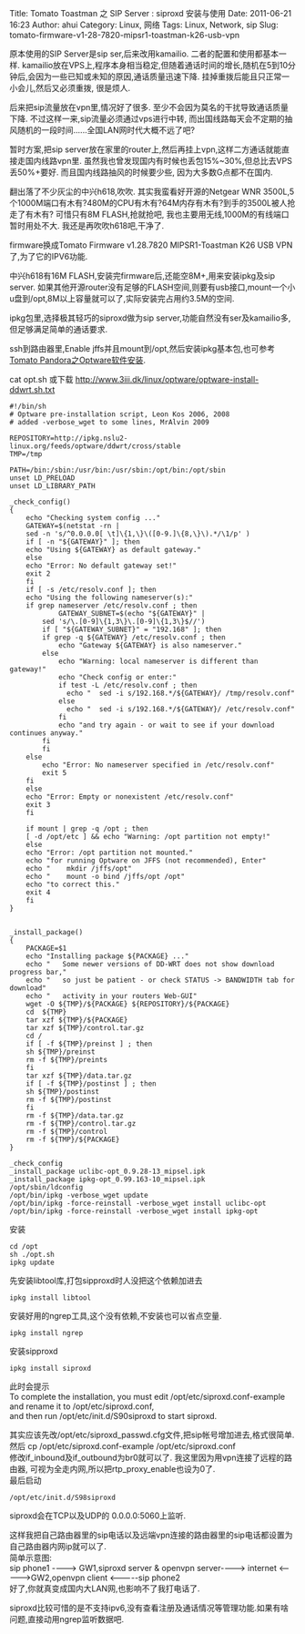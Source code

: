 Title: Tomato Toastman 之 SIP Server : siproxd 安装与使用
Date: 2011-06-21 16:23
Author: ahui
Category: Linux, 网络
Tags: Linux, Network, sip
Slug: tomato-firmware-v1-28-7820-mipsr1-toastman-k26-usb-vpn

原本使用的SIP Server是sip ser,后来改用kamailio.
二者的配置和使用都基本一样.
kamailio放在VPS上,程序本身相当稳定,但随着通话时间的增长,随机在5到10分钟后,会因为一些已知或未知的原因,通话质量迅速下降.
挂掉重拨后能且只正常一小会儿,然后又必须重拨, 很是烦人.

后来把sip流量放在vpn里,情况好了很多.
至少不会因为莫名的干扰导致通话质量下降.
不过这样一来,sip流量必须通过vps进行中转,
而出国线路每天会不定期的抽风随机的一段时间......全国LAN网时代大概不远了吧?

暂时方案,把sip
server放在家里的router上,然后再挂上vpn,这样二方通话就能直接走国内线路vpn里.
虽然我也曾发现国内有时候也丢包15%\~30%,但总比去VPS丢50%+要好.
而且国内线路抽风的时候要少些, 因为大多数G点都不在国内.

翻出落了不少灰尘的中兴h618,吹吹. 其实我蛮看好开源的Netgear WNR
3500L,5个1000M端口有木有?480M的CPU有木有?64M内存有木有?到手的3500L被人抢走了有木有?
可惜只有8M FLASH,抢就抢吧, 我也主要用无线,1000M的有线端口暂时用处不大.
我还是再吹吹h618吧,干净了.

firmware换成Tomato Firmware v1.28.7820 MIPSR1-Toastman K26 USB
VPN了,为了它的IPV6功能.

中兴h618有16M FLASH,安装完firmware后,还能空8M+,用来安装ipkg及sip server.
如果其他开源router没有足够的FLASH空间,则要有usb接口,mount一个小u盘到/opt,8M以上容量就可以了,实际安装完占用约3.5M的空间.

ipkg包里,选择极其轻巧的siproxd做为sip
server,功能自然没有ser及kamailio多,但足够满足简单的通话要求.

ssh到路由器里,Enable
jffs并且mount到/opt,然后安装ipkg基本包,也可参考[Tomato
Pandora之Optware软件安装][].

cat opt.sh 或下载
http://www.3iii.dk/linux/optware/optware-install-ddwrt.sh.txt  
<!--more-->

~~~~ {.brush: .bash}
#!/bin/sh
# Optware pre-installation script, Leon Kos 2006, 2008
# added -verbose_wget to some lines, MrAlvin 2009

REPOSITORY=http://ipkg.nslu2-linux.org/feeds/optware/ddwrt/cross/stable
TMP=/tmp

PATH=/bin:/sbin:/usr/bin:/usr/sbin:/opt/bin:/opt/sbin
unset LD_PRELOAD
unset LD_LIBRARY_PATH

_check_config()
{
    echo "Checking system config ..."
    GATEWAY=$(netstat -rn |
    sed -n 's/^0.0.0.0[ \t]\{1,\}\([0-9.]\{8,\}\).*/\1/p' )
    if [ -n "${GATEWAY}" ]; then
    echo "Using ${GATEWAY} as default gateway."
    else
    echo "Error: No default gateway set!"
    exit 2
    fi
    if [ -s /etc/resolv.conf ]; then
    echo "Using the following nameserver(s):"
    if grep nameserver /etc/resolv.conf ; then
            GATEWAY_SUBNET=$(echo "${GATEWAY}" |
        sed 's/\.[0-9]\{1,3\}\.[0-9]\{1,3\}$//')
        if [ "${GATEWAY_SUBNET}" = "192.168" ]; then
        if grep -q ${GATEWAY} /etc/resolv.conf ; then
            echo "Gateway ${GATEWAY} is also nameserver."
        else
            echo "Warning: local nameserver is different than gateway!"
            echo "Check config or enter:"
            if test -L /etc/resolv.conf ; then 
              echo "  sed -i s/192.168.*/${GATEWAY}/ /tmp/resolv.conf"
            else
              echo "  sed -i s/192.168.*/${GATEWAY}/ /etc/resolv.conf"
            fi
            echo "and try again - or wait to see if your download continues anyway."
        fi
        fi
    else
        echo "Error: No nameserver specified in /etc/resolv.conf"
        exit 5
    fi
    else
    echo "Error: Empty or nonexistent /etc/resolv.conf"
    exit 3
    fi

    if mount | grep -q /opt ; then
    [ -d /opt/etc ] && echo "Warning: /opt partition not empty!"
    else
    echo "Error: /opt partition not mounted."
    echo "for running Optware on JFFS (not recommended), Enter"
    echo "    mkdir /jffs/opt"
    echo "    mount -o bind /jffs/opt /opt"
    echo "to correct this."
    exit 4
    fi
}


_install_package()
{
    PACKAGE=$1
    echo "Installing package ${PACKAGE} ..."
    echo "   Some newer versions of DD-WRT does not show download progress bar,"
    echo "   so just be patient - or check STATUS -> BANDWIDTH tab for download"
    echo "   activity in your routers Web-GUI"
    wget -O ${TMP}/${PACKAGE} ${REPOSITORY}/${PACKAGE}
    cd  ${TMP} 
    tar xzf ${TMP}/${PACKAGE} 
    tar xzf ${TMP}/control.tar.gz
    cd /
    if [ -f ${TMP}/preinst ] ; then
    sh ${TMP}/preinst
    rm -f ${TMP}/preints
    fi
    tar xzf ${TMP}/data.tar.gz
    if [ -f ${TMP}/postinst ] ; then
    sh ${TMP}/postinst
    rm -f ${TMP}/postinst
    fi
    rm -f ${TMP}/data.tar.gz
    rm -f ${TMP}/control.tar.gz
    rm -f ${TMP}/control
    rm -f ${TMP}/${PACKAGE}
}

_check_config
_install_package uclibc-opt_0.9.28-13_mipsel.ipk
_install_package ipkg-opt_0.99.163-10_mipsel.ipk
/opt/sbin/ldconfig
/opt/bin/ipkg -verbose_wget update 
/opt/bin/ipkg -force-reinstall -verbose_wget install uclibc-opt
/opt/bin/ipkg -force-reinstall -verbose_wget install ipkg-opt
~~~~

安装

~~~~ {.brush:bash}
cd /opt
sh ./opt.sh
ipkg update
~~~~

先安装libtool库,打包sipproxd时人没把这个依赖加进去

~~~~ {.brush:bash}
ipkg install libtool
~~~~

安装好用的ngrep工具,这个没有依赖,不安装也可以省点空量.

~~~~ {.brush:bash}
ipkg install ngrep
~~~~

安装sipproxd

~~~~ {.brush:bash}
ipkg install siproxd
~~~~

此时会提示  
To complete the installation, you must edit
/opt/etc/siproxd.conf-example and rename it to /opt/etc/siproxd.conf,  
and then run /opt/etc/init.d/S90siproxd to start siproxd.

其实应该先改/opt/etc/siproxd\_passwd.cfg文件,把sip帐号增加进去,格式很简单.  
然后 cp /opt/etc/siproxd.conf-example /opt/etc/siproxd.conf  
修改if\_inbound及if\_outbound为br0就可以了.
我这里因为用vpn连接了远程的路由器,
可视为全走内网,所以把rtp\_proxy\_enable也设为0了.  
最后启动

~~~~ {.brush:bash}
/opt/etc/init.d/S98siproxd
~~~~

siproxd会在TCP以及UDP的 0.0.0.0:5060上监听.  

这样我把自己路由器里的sip电话以及远端vpn连接的路由器里的sip电话都设置为自己路由器内网ip就可以了.  
简单示意图:  
sip phone1 ----\> GW1,siproxd server & openvpn server----\> internet
\<-----\>GW2,openvpn client \<-----sip phone2  
好了,你就真变成国内大LAN网,也影响不了我打电话了.

siproxd比较可惜的是不支持ipv6,没有查看注册及通话情况等管理功能.如果有啥问题,直接动用ngrep监听数据吧.

  [Tomato Pandora之Optware软件安装]: http://ahui.us/index.php/2010/08/tomato-pandora-optware/
